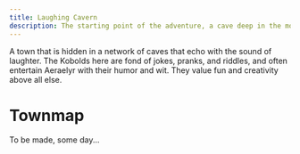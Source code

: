 ```yaml
---
title: Laughing Cavern
description: The starting point of the adventure, a cave deep in the mountains
---
```


A town that is hidden in a network of caves that echo with the sound of laughter. The Kobolds here are fond of jokes, pranks, and riddles, and often entertain Aeraelyr with their humor and wit. They value fun and creativity above all else.

# Townmap
To be made, some day...
